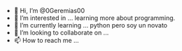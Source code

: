 - 👋 Hi, I’m @0Geremias00
- 👀 I’m interested in ... learning more about programming.
- 🌱 I’m currently learning ... python pero soy un  novato
- 💞️ I’m looking to collaborate on ...
- 📫 How to reach me ...

<!---
0Geremias00/0Geremias00 is a ✨ special ✨ repository because its `README.md` (this file) appears on your GitHub profile.
You can click the Preview link to take a look at your changes.
--->
